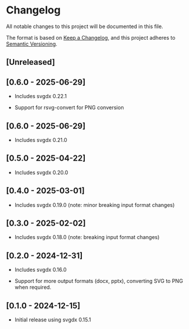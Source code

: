 # Changelog

All notable changes to this project will be documented in this file.

The format is based on [Keep a Changelog](https://keepachangelog.com/en/1.0.0/),
and this project adheres to [Semantic Versioning](https://semver.org/spec/v2.0.0.html).

## [Unreleased]

## [0.6.0 - 2025-06-29]

- Includes svgdx 0.22.1

- Support for rsvg-convert for PNG conversion

## [0.6.0 - 2025-06-29]

- Includes svgdx 0.21.0

## [0.5.0 - 2025-04-22]

- Includes svgdx 0.20.0

## [0.4.0 - 2025-03-01]

- Includes svgdx 0.19.0 (note: minor breaking input format changes)

## [0.3.0 - 2025-02-02]

- Includes svgdx 0.18.0 (note: breaking input format changes)

## [0.2.0 - 2024-12-31]

- Includes svgdx 0.16.0

- Support for more output formats (docx, pptx), converting SVG to PNG when required.

## [0.1.0 - 2024-12-15]

- Initial release using svgdx 0.15.1
